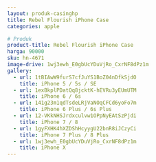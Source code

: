 ```yaml
---
layout: produk-casinghp
title: Rebel Flourish iPhone Case
categories: apple

# Produk
product-title: Rebel Flourish iPhone Case
harga: 90000
sku: hn-4671
image-drive: 1wj3ewh_E0gbUcYDuVjRo_CxrNF8dPz1m
gallery:
  - url: 1tBIAwW9furS7cfJuYS1BoZ04nDfkSjdO
    title: iPhone 5 / 5s / SE
  - url: 1exBkplPDatQq8jcktK-hEVRu3yEUmUTM
    title: iPhone 6 / 6s
  - url: 141g23m1qdTsdeLRjVaNOqCFCd6yoFo7m
    title: iPhone 6 Plus / 6s Plus
  - url: 12-VKkNHSJrdxculvw1OPpNyEAtSzPjdi
    title: iPhone 7 / 8
  - url: 1gyFXHK4hXZDShHcyygU22bnR8iJCzyCi
    title: iPhone 7 Plus / 8 Plus
  - url: 1wj3ewh_E0gbUcYDuVjRo_CxrNF8dPz1m
    title: iPhone X
---
```

